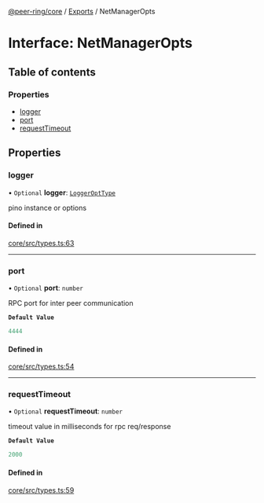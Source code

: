 [@peer-ring/core](../README.md) / [Exports](../modules.md) / NetManagerOpts

# Interface: NetManagerOpts

## Table of contents

### Properties

- [logger](NetManagerOpts.md#logger)
- [port](NetManagerOpts.md#port)
- [requestTimeout](NetManagerOpts.md#requesttimeout)

## Properties

### logger

• `Optional` **logger**: [`LoggerOptType`](../modules.md#loggeropttype)

pino instance or options

#### Defined in

[core/src/types.ts:63](https://github.com/mahendraHegde/peer-ring/blob/a34a79cc00dcfece3dd7053087438426a58bff61/packages/core/src/types.ts#L63)

___

### port

• `Optional` **port**: `number`

RPC port for inter peer communication

**`Default Value`**

```ts
4444
```

#### Defined in

[core/src/types.ts:54](https://github.com/mahendraHegde/peer-ring/blob/a34a79cc00dcfece3dd7053087438426a58bff61/packages/core/src/types.ts#L54)

___

### requestTimeout

• `Optional` **requestTimeout**: `number`

timeout value in milliseconds for rpc req/response

**`Default Value`**

```ts
2000
```

#### Defined in

[core/src/types.ts:59](https://github.com/mahendraHegde/peer-ring/blob/a34a79cc00dcfece3dd7053087438426a58bff61/packages/core/src/types.ts#L59)
